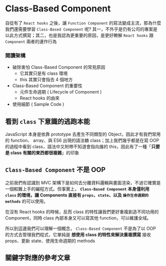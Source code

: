 # Class-Based Component

自從有了 `React hooks` 之後，讓 `Function Component` 的寫法變成主流，那為什麼我們還需要學習 `Class-Based Component` 呢? 其一，不外乎是仍有公司的專案是以此方式撰寫；其二，也是我認為更重要的原因，是更好瞭解 `React hooks` 跟 `Component` 兩者的運作行為

### 閱讀架構

- 破除害怕 Class-Based Component 的常見原因
  - 它其實只是有 class 環境
  - this 其實只會指去 4 個地方
- Class-Based Component 的重要性
  - 元件生命週期 ( Lifecycle of Component )
  - React hooks 的由來
- 使用細節 ( Sample Code )

## 看到 `class` 下意識的逃跑本能

JavaScript 本身是依靠 prototype 去產生不同類型的 Object，因此才有我們常用的 function、 array、與 ES6 出現的語法糖 class；加上我們幾乎都是在寫 OOP 的過程中看到 class，語法中又附帶不知道會指向誰的 this，因此有了一種「**只要是 class 有關的東西都很複雜**」的印象

## `Class-Based Component` 不是 OOP

之前我們有認識到 MVC 架構下是如何去分離資料邏輯與畫面渲染，不過它確實是一個較難上手的編程方式。但事實上， **`Class-Based Component` 本身僅利用 `class` 的環境，讓 Components 直接有 `props`、`state`、以及 `操作生命週期的 methods`** 的可以使用。

在沒有 React hooks 的時候，反而 class 的特性讓我們更好重複創造不同功用的 Component，同時 class 內部本身又可以寫其他 function，可以維護全域。

所以到這邊我們可以理解一個概念， `Class-Based Component` 不是為了以 OOP 的方式去管理我們程式，它單純是 **想使用 class 的特性來解決重複撰寫** 接收 props、更新 state、使用生命週期的 methods

## 關鍵字對應的參考文章
